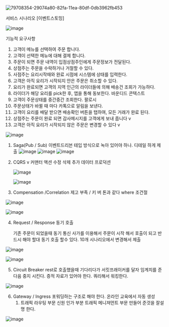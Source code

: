 ![79708354-29074a80-82fa-11ea-80df-0db3962fb453](https://user-images.githubusercontent.com/119610308/205784843-706ff400-2229-45a2-8828-ec81e10c6674.png)

서비스 시나리오
[이벤트스토밍]


   ![image](https://user-images.githubusercontent.com/119610308/206396835-12d9328e-a444-4c5d-a85c-774df056084b.png)

   
   
   
   기능적 요구사항
   
   1. 고객이 메뉴를 선택하여 주문 합니다.
   2. 고객이 선택한 메뉴에 대해 결제 합니다.
   3. 주문이 되면 주문 내역이 입점상점주인에게 주문정보가 전달된다.
   4. 상점주는 주문을 수락하거나 거절할 수 있다.
   5. 사점주는 요리시작때와 완료 시점에 시스템에 상태를 입력한다.
   6. 고객은 아직 요리가 시작되지 안은 주문은 취소할 수 있다.
   7. 요리가 완료되면 고객의 지역 인근의 라이더들에 의해 배송건 조회가 가능하다.
   8. 라이더가 해당 요리를 pick한 후, 앱을 통해 동보한다. 바운디드 콘텍스트
   9. 고객이 주문상태를 중간중간 조회한다. 팔로시
   10. 주문상태가 바뀔 때 마다 카톡으로 알림을 보낸다.
   11. 고객이 요리를 배달 받으면 배송확인 버튼을 탭하여, 모든 거래가 완료 된다.
   12. 상점주는 주문이 완료 되면 감사메시지를 고객에게 보내 줍니다 v
   13. 고객은 아직 요리가 시작되지 않은 주문은 변경할 수 있다 v
   
   
   
  ![image](https://user-images.githubusercontent.com/119610308/206397293-f55fe4f5-17d1-4d24-934c-bf6c3310d050.png)










1. Saga(Pub / Sub)  이벤트드리븐 테입 방식으로 녹아 있어야 하나. 디테일 하게 제출
   ![image](https://user-images.githubusercontent.com/119610308/206405657-47eea5fa-1b56-4073-9ced-925e6d576b8c.png)
   ![image](https://user-images.githubusercontent.com/119610308/206405468-f6850fc5-caee-49e7-ab35-b03ea6b272c0.png)
   ![image](https://user-images.githubusercontent.com/119610308/206405517-fbc3f5d9-2d43-4c9f-b2b7-367a6bdc0d4f.png)





   

2. CQRS  v
   커맨터 액션 수정 삭제 추가
   데이터 프로덕션  
   
        

	![image](https://user-images.githubusercontent.com/119610308/205808923-099a7142-3ecc-43fa-bef7-56f4d9390ed9.png)

	![image](https://user-images.githubusercontent.com/119610308/205808637-63621501-bda8-45e2-b1e7-698be6bc8355.png)


	
	
   
3. Compensation /Correlation
   제고 부족   / 키 버 톤과 같다 where 조건절
   
 ![image](https://user-images.githubusercontent.com/119610308/205835624-a163eebe-976b-4f53-8976-1140e4fbe4b7.png)
  
 ![image](https://user-images.githubusercontent.com/119610308/205835557-a16dd591-baf1-4bf5-9ecd-be3129f25964.png)

 


4. Request / Response
   동기 호출
   
   기존 주문이 되었을때 동기 통신
   사가를 이용해서 주문이 시작 해서 호출이 되고
   반드시 해야 할대 동기 호출 할수 있다.
   10개 시나리오에서 변경해서 제출
   
![image](https://user-images.githubusercontent.com/119610308/205857455-ec7c53da-b07e-40c1-94a8-be97bea70852.png)
   
![image](https://user-images.githubusercontent.com/119610308/205857237-8ea3b85b-02b9-46ed-b55c-6b9c8cb6714c.png)


   
   
   

5. Circuit Breaker
   rest로 호출했을때 기다리다가 서킷프래이커를 달자 임계치를 준다음 중지 시킨다.
   증적 자료가 있어야 한다.
   쿼리해서 워킹한다.
   
![image](https://user-images.githubusercontent.com/119610308/205837628-3882cf09-79e2-4457-9a96-0f04c4c1ea7d.png)
   
   
6. Gateway / Ingress
   포워딩하는 구조로 해야 한다. 온라인 교육에서 자동 생성
   1. 트래픽 라우팅 부문 신원 인가 부분 트래픽 메니져먼트 부문
      만들어 준것을 잘설명 한다.
	  
![image](https://user-images.githubusercontent.com/119610308/205837938-56897f6f-632a-41d9-9c7c-e1f3f1ee0e7b.png)

